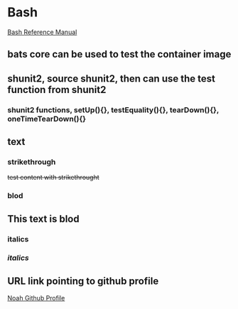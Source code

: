 # Bash

[Bash Reference Manual](https://www.gnu.org/software/bash/manual/bash.html)
<!-- section use ## -->

## bats core can be used to test the container image

## shunit2, source shunit2, then can use the test function from shunit2

<!-- subsection use ### -->
### shunit2 functions, setUp(){}, testEquality(){}, tearDown(){}, oneTimeTearDown(){}

<!-- text -->
## text

### strikethrough

~~test content with strikethrought~~

### blod

## **This text is blod**

### italics

### *italics*

## URL link pointing to github profile

[Noah Github Profile](https://github.com/su2700)
